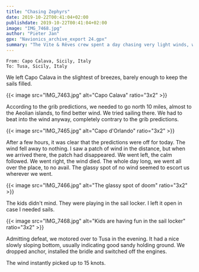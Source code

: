```yaml
---
title: "Chasing Zephyrs"
date: 2019-10-22T00:41:04+02:00
publishdate: 2019-10-22T00:41:04+02:00
image: "IMG_7468.jpg"
author: "Pieter Jan"
gpx: "Navionics_archive_export 24.gpx"
summary: "The Vite & Rêves crew spent a day chasing very light winds, without much success."
---
```


`From: Capo Calava, Sicily, Italy`<br/>
`To: Tusa, Sicily, Italy`

We left Capo Calava in the slightest of breezes, barely enough to keep the sails filled.

{{< image src="IMG_7463.jpg" alt="Capo Calava" ratio="3x2" >}}

According to the grib predictions, we needed to go north 10 miles, almost to the Aeolian islands, to find better wind. We tried sailing there. We had to beat into the wind anyway, completely contrary to the grib predictions.

{{< image src="IMG_7465.jpg" alt="Capo d'Orlando" ratio="3x2" >}}

After a few hours, it was clear that the predictions were off for today. The wind fell away to nothing. I saw a patch of wind in the distance, but when we arrived there, the patch had disappeared. We went left, the calm followed. We went right, the wind died. The whole day long, we went all over the place, to no avail. The glassy spot of no wind seemed to escort us wherever we went.

{{< image src="IMG_7466.jpg" alt="The glassy spot of doom" ratio="3x2" >}}

The kids didn't mind. They were playing in the sail locker. I left it open in case I needed sails.

{{< image src="IMG_7468.jpg" alt="Kids are having fun in the sail locker" ratio="3x2" >}}

Admitting defeat, we motored over to Tusa in the evening. It had a nice slowly sloping bottom, usually indicating good sandy holding ground. We dropped anchor, installed the bridle and switched off the engines.

The wind instantly picked up to 15 knots.
